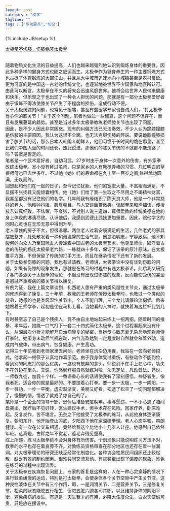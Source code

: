 ```yaml
---
layout: post
category : "初学"
tagline: ""
tags : ["练功要点","切记"]
---
```

{% include JB/setup %}

[太极拳不伤膝，伤膝绝非太极拳](http://mp.weixin.qq.com/s?__biz=MzA4MjA4OTkzNQ==&mid=201835729&idx=1&sn=612b6fc8e3eb6f3d4964d48184b89e08&scene=1&key=79cf83ea5128c3e5a9be04f2474ce1c2cce3749049c339dd740e800b48690eee7406a57fdb01b044447819a90f50c29a&ascene=0&uin=MTE3OTExMjE0MQ%3D%3D&devicetype=iMac+MacBookPro11%2C1+OSX+OSX+10.10+build(14A389)&version=11020012&pass_ticket=48xy2qwuELYjWREMKF7Ewza0ceaEo2RVPMOPuLZ5p9HDmQ7JGPzyeFTFLMfxZ7Mt)

<br>	随着物质文化生活的日益提高，人们也越来越强烈地认识到锻炼身体的重要性。因此多种多样的健身方式也随之应运而生。太极拳作为健身养生的一种主要锻炼方式也占据了体育锻炼的大部江山，并且从大中城市迅速地向小城镇甚至是农村蔓延。更为可喜的是中国这一古老的传统文化，也逐渐地被世界不少国家和地区所认可。
<br>      由此可以断言，太极拳在不久的将来会迅速风靡世界。他将会给世界人民带来健康和快乐。但乐观之于也出现了一种令人担忧的问题，那就是有一部分太极拳爱好者由于锻炼不得法使膝关节产生了不程度的损伤，造成行动不便。
<br>      关于太极伤膝的问题，也常见于报端，甚至有些医学专家也告诫人们，“打太极拳当心你的膝关节！”关于这个问题，笔者也做过一些调查，这个问题不但存在，而且有发展蔓延的趋势。甚至是当过多年太极拳教练老师膝关节也出现了问题。
<br>      因此，是不少人因此非常困惑。现有的纠偏方法已无法奏效，不少人认为跪膝撞膝是伤膝的主要原因，我认为这很不全面。也无法克服伤膝的弊端。要说跪膝撞膝损害了膝关节的话，那么日本人韩国人朝鲜人，他们习惯于长时间的跪在那里，甚至比我们中国人坐的时间还长，照此说法，那他们的膝关节伤的不就都不能走路了吗？答案是否定的。
<br>      笔者是一个武术爱好者，自幼习武。27岁时由于身体一次意外的伤害，有外家拳改练太极拳。发小没有拜过名师，只是家乡的人有舞枪弄棒的习惯。几位明白的草根师傅也已去世多年。不过他《她》们的寿命都在九十至一百岁之间,修得武功圆满，无疾而终。
<br>      回想起和他们在一起的日子，至今记忆犹新。他们的宽宏大量，不富裕而满足，不显摆不张扬且又能倾囊相传。他《她》们给了我一生取之不尽用之不竭精神财富，我甚至都没有记住他们的名字。几年前我有缘结识了陈天良大师，他是一个非常慈祥的老人，他精神抖擞，慈眉善目，与人交谈面带微笑。谈起拳来和声细语，传授技艺认真细致。不炫耀，不夸张，不对别人说三道四，尊师爱教的传统美德在他的身上体现的淋漓尽致。认识他后，我感到武德比武技更加重要。因此，跟他学艺的同时心灵也在无形无意中得到升华。
<br>      老人家住的房子不大，但很温馨。两位老人过着安康满足的生活，几件老式的家具摆放整齐，处处散发着一种和谐温馨的生活气息。他澹泊明志，宁静致远。他不知疲倦的向众人乃至国际友人传递着中国古老的太极拳艺术。他尊呈师命，固守着古老的传统的杨氏太极拳老六路，一练就四十多年，保证了该拳的原汁原味。在太极推手方面，不但保留了传统的打手方法，而且在继承情况下还有了新的发展。
<br>      关于太极拳伤膝的问题，我也有过请教。老师讲，太极拳论中没有谈到伤膝的问题。如果有伤膝的现象发生，那就是在练习的过程中有违太极拳论。此后我又研究了各门各派关于太极拳的理论，不但没有出现过伤膝的现象，反而能使受伤的甚至是患过严重疾病的膝关节得以康复。
<br>      有例为证，我在上篇文章谈到，扎西老人患有严重的类风湿性关节炎，通过太极拳的修炼得到了康复。三十年前，教我的王老师在传授太极拳时，也教过一个类似的徒弟，她患的也是类风湿性关节炎，个人不能自理，三个女儿请假轮流伺候。后来她跟着王师学拳，起初是坐在马扎上看，当她看的入神时，就扶着海边栏杆比划几下。
<br>      有时甚至忘了自己是个残疾人，竟不由自主地站起来练上一招两招。随着时间的推移，半年后，她能一口气打下一套二十四式简化太极拳。这个过程看起来没有什么，从深层次分析才能解开它治病康复的秘密。当她专心致志毫无杂念地观看师傅打拳时，她虽身未动但气机在动，内气充盈达到一定程度时自然就会催着外动。造成内气破体，带出病气，恢复健康，产生高功。
<br>      记得三十年前我到老师家里去问剑，老师坐在炕沿边用餐，我站在一旁向老师招式。他拿起一根筷子认真地作着示范。由于我身体受过重伤，有些动作不能到位，看到别的同志打的那么优美，一度也有放弃的念头。师说剑不在手上在心中，功夫不在外边在里头。又说，你感到舒服自然就练对啦，法无定法，凡动皆法。还说，一师教九徒，加我十个样。一番语重心长的话语使我有了深刻感悟。神舒者生，像我者死。适合你的就是最好的。不要提着心打拳。要一步一太极，一步一阴阳，一步一桩功，一步一平衡。虚实渐渐变，美丽又好看。松透了松空了一切问题都解决了。慢慢的悟，悟透了就成了你自己的了。
<br>      某师是一个企业的领导干部，退休后准备安度晚年。事与愿违，一不小心患了腰间盘突出，医疗后不见好转，医生建议手术，但手术存在风险。回家疗养，卧床难起。反复发作，苦不堪言。无奈之下他接受了太极拳的练习，从此他身体逐渐康复。朝阳东升，他开始登山习武，夕阳西下他在家深研拳理。老人心态平和，爽朗健谈。有一次在公交车相遇，竟然给我这个比他小十几岁人让座。他感到自己依然年轻。这真是，古稀之年不觉老，返老弃残见童真。
<br>     综上所述，练习太极拳绝不会对身体有所伤害。个别现象只能说明练习方法不对，教拳的水平也存在着良莠不齐。对教练员资格审查在部分地区也还存在着一些漏洞。对太极拳理论的研究还缺乏经常化制度化。各种协会性质民间组织还比较松散，缺乏有效的制约因素。很难共同交流互动。有些甚至出现了偏废的现象，难免在练习的过程中出现流弊。
<br>      关于太极拳在疾病恢复问题上，专家的答复是这样的，人在一种心灵意静的情况下进行轻柔缓慢的运动，特别是打太极拳，会使身体各个关节空隙中产生关节液，这种良性液体在关节中有三个作用，即，一是润滑关节，二是营养关节，三是修复关节。松柔的状态能使五行相生，促进五脏六腑各司其职，以此维持身体的阴阳平衡，避免疾病的发生。有道是：天生我才必有用，必降大任度众生。白衣天使诚可贵，只是放在摆设中。